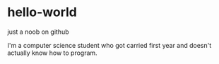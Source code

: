 # hello-world
just a noob on github

I'm a computer science student who got carried first year and doesn't actually know how to program.
